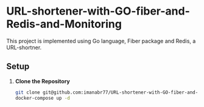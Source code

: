 # URL-shortener-with-GO-fiber-and-Redis-and-Monitoring


This project is implemented using Go language, Fiber package and Redis, a URL-shortner.

## Setup 


1. **Clone the Repository**

    ```sh
    git clone git@github.com:imanabr77/URL-shortener-with-GO-fiber-and-Redis-and-Monitoring.git
    docker-compose up -d 
    
    ```
